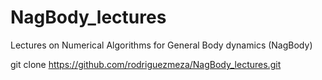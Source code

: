 # NagBody_lectures
Lectures on Numerical Algorithms for General Body dynamics (NagBody)

git clone https://github.com/rodriguezmeza/NagBody_lectures.git
